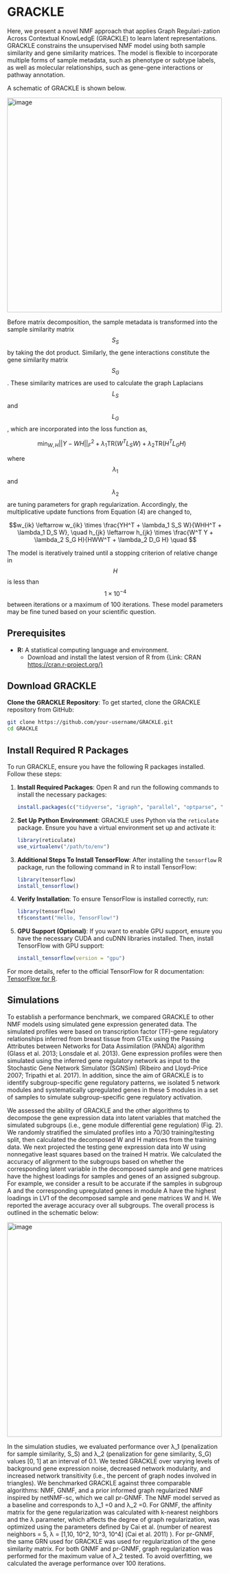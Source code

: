 # GRACKLE

Here, we present a novel NMF approach that applies Graph Regulari-zation Across Contextual KnowLedgE (GRACKLE) to learn latent representations. GRACKLE constrains the unsupervised NMF model using both sample similarity and gene similarity matrices. The model is flexible to incorporate multiple forms of sample metadata, such as phenotype or subtype labels, as well as molecular relationships, such as gene-gene interactions or pathway annotation. 

A schematic of GRACKLE is shown below. 

<img width="500" alt="image" src="https://github.com/user-attachments/assets/bd3436bb-644b-486b-8f52-034d81ab54ff" />

Before matrix decomposition, the sample metadata is transformed into the sample similarity matrix $$S_S$$ by taking the dot product. Similarly, the gene interactions constitute the gene similarity matrix $$S_G$$. These similarity matrices are used to calculate the graph Laplacians $$L_S$$ and $$L_G$$, which are incorporated into the loss function as,

$$\min_{W,H} ||Y - WH||_F^2 + \lambda_1 \text{TR}(W^T L_S W) + \lambda_2 \text{TR}(H^T L_G H) \quad $$

where $$\lambda_1$$ and $$\lambda_2$$ are tuning parameters for graph regularization. Accordingly, the multiplicative update functions from Equation (4) are changed to,

$$w_{ik} \leftarrow w_{ik} \times \frac{YH^T + \lambda_1 S_S W}{WHH^T + \lambda_1 D_S W}, \quad h_{jk} \leftarrow h_{jk} \times \frac{W^T Y + \lambda_2 S_G H}{HWW^T + \lambda_2 D_G H} \quad $$

The model is iteratively trained until a stopping criterion of relative change in $$H$$ is less than $$1 \times 10^{-4}$$ between iterations or a maximum of 100 iterations. These model parameters may be fine tuned based on your scientific question.

## Prerequisites

*   **R:**  A statistical computing language and environment.
    *   Download and install the latest version of R from {Link: CRAN https://cran.r-project.org/}

## Download GRACKLE
**Clone the GRACKLE Repository**:
To get started, clone the GRACKLE repository from GitHub:

```bash
git clone https://github.com/your-username/GRACKLE.git
cd GRACKLE
```

## Install Required R Packages

To run GRACKLE, ensure you have the following R packages installed. Follow these steps:

1. **Install Required Packages**:
    Open R and run the following commands to install the necessary packages:
    ```R
    install.packages(c("tidyverse", "igraph", "parallel", "optparse", "devtools", "reticulate", "tensorflow"))
    ```

2. **Set Up Python Environment**:
    GRACKLE uses Python via the `reticulate` package. Ensure you have a virtual environment set up and activate it:
    ```R
    library(reticulate)
    use_virtualenv("/path/to/env")
    ```

3. **Additional Steps To Install TensorFlow**:
    After installing the `tensorflow` R package, run the following command in R to install TensorFlow:
    ```R
    library(tensorflow)
    install_tensorflow()
    ```

4. **Verify Installation**:
    To ensure TensorFlow is installed correctly, run:
    ```R
    library(tensorflow)
    tf$constant("Hello, TensorFlow!")
    ```

5. **GPU Support (Optional)**:
    If you want to enable GPU support, ensure you have the necessary CUDA and cuDNN libraries installed. Then, install TensorFlow with GPU support:
    ```R
    install_tensorflow(version = "gpu")
    ```

For more details, refer to the official TensorFlow for R documentation: [TensorFlow for R](https://tensorflow.rstudio.com/).



## Simulations

To establish a performance benchmark, we compared GRACKLE to other NMF models using simulated gene expression generated data. The simulated profiles were based on transcription factor (TF)-gene regulatory relationships inferred from breast tissue from GTEx using the Passing Attributes between Networks for Data Assimilation (PANDA) algorithm (Glass et al. 2013; Lonsdale et al. 2013). Gene expression profiles were then simulated using the inferred gene regulatory network as input to the Stochastic Gene Network Simulator (SGNSim) (Ribeiro and Lloyd-Price 2007; Tripathi et al. 2017). In addition, since the aim of GRACKLE is to identify subgroup-specific gene regulatory patterns, we isolated 5 network modules and systematically upregulated genes in these 5 modules in a set of samples to simulate subgroup-specific gene regulatory activation. 

We assessed the ability of GRACKLE and the other algorithms to decompose the gene expression data into latent variables that matched the simulated subgroups (i.e., gene module differential gene regulation) (Fig. 2). We randomly stratified the simulated profiles into a 70/30 training/testing split, then calculated the decomposed W and H matrices from the training data. We next projected the testing gene expression data into W using nonnegative least squares based on the trained H matrix. We calculated the accuracy of alignment to the subgroups based on whether the corresponding latent variable in the decomposed sample and gene matrices have the highest loadings for samples and genes of an assigned subgroup. For example, we consider a result to be accurate if the samples in subgroup A and the corresponding upregulated genes in module A have the highest loadings in LV1 of the decomposed sample and gene matrices W and H. We reported the average accuracy over all subgroups. The overall process is outlined in the schematic below: 

<img width="500" alt="image" src="https://github.com/user-attachments/assets/19529211-503c-4dfc-aab9-d944802b3b07" />


In the simulation studies, we evaluated performance over λ_1 (penalization for sample similarity, S_S) and λ_2 (penalization for gene similarity, S_G) values [0, 1] at an interval of 0.1. We tested GRACKLE over varying levels of background gene expression noise, decreased network modularity, and increased network transitivity (i.e., the percent of graph nodes involved in triangles). We benchmarked GRACKLE against three comparable algorithms: NMF, GNMF, and a prior informed graph regularized NMF inspired by netNMF-sc, which we call pr-GNMF. The NMF model served as a baseline and corresponds to λ_1 =0 and λ_2 =0. For GNMF, the affinity matrix for the gene regularization was calculated with k-nearest neighbors and the λ parameter, which affects the degree of graph regularization, was optimized using the parameters defined by Cai et al. (number of nearest neighbors = 5, λ = [1,10, 10^2, 10^3, 10^4] (Cai et al. 2011) ). For pr-GNMF, the same GRN used for GRACKLE was used for regularization of the gene similarity matrix. For both GNMF and pr-GNMF, graph regularization was performed for the maximum value of λ_2 tested. To avoid overfitting, we calculated the average performance over 100 iterations. 

